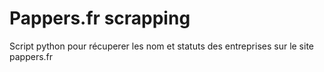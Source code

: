 <h1>Pappers.fr scrapping</h1>

<p>Script python pour récuperer les nom et statuts des entreprises sur le site pappers.fr</p>